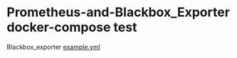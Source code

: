# Prometheus-and-Blackbox_Exporter docker-compose test



Blackbox_exporter [example.yml](https://github.com/prometheus/blackbox_exporter/blob/master/example.yml)
